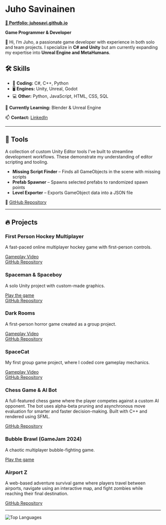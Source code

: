 <h1>Juho Savinainen</h1>
<p><a href="https://juhosavi.github.io" target="_blank"><strong>🔗 Portfolio: juhosavi.github.io</strong></a></p>
<strong>Game Programmer & Developer</strong>

<p>👋 Hi, I’m Juho, a passionate game developer with experience in both solo and team projects. I specialize in <strong>C# and Unity</strong> but am currently expanding my expertise into <strong>Unreal Engine and MetaHumans</strong>.</p>

<h2>🛠 Skills</h2>
<ul>
  <li>💾 <strong>Coding:</strong> C#, C++, Python</li>
  <li>🖥️ <strong>Engines:</strong> Unity, Unreal, Godot</li>
  <li>💻 <strong>Other:</strong> Python, JavaScript, HTML, CSS, SQL</li>
</ul>

<p>🚀 <strong>Currently Learning:</strong> Blender & Unreal Engine</p>
<p>📫 <strong>Contact:</strong> <a href="https://www.linkedin.com/in/juho-savinainen-61819122b/" target="_blank">LinkedIn</a></p>

<hr>

<h2>🧰 Tools</h2>

<p>A collection of custom Unity Editor tools I've built to streamline development workflows. These demonstrate my understanding of editor scripting and tooling.</p>

<ul>
  <li><strong>Missing Script Finder</strong> – Finds all GameObjects in the scene with missing scripts</li>
  <li><strong>Prefab Spawner</strong> – Spawns selected prefabs to randomized spawn points</li>
  <li><strong>Level Exporter</strong> – Exports GameObject data into a JSON file</li>
</ul>

<p>
  🔗 <a href="https://github.com/Juhosavi/UnityToolsCollection" target="_blank">GitHub Repository</a>
</p>

<hr>

<h2>🔥 Projects</h2>

<h3>First Person Hockey Multiplayer</h3>
<p>A fast-paced online multiplayer hockey game with first-person controls.</p>
<p>
  <a href="https://www.youtube.com/watch?v=jUX5UMskR-0&ab_channel=Diskokeisari" target="_blank">Gameplay Video</a><br>
  <a href="https://github.com/Juhosavi/FPH" target="_blank">GitHub Repository</a>
</p>

<h3>Spaceman & Spaceboy</h3>
<p>A solo Unity project with custom-made graphics.</p>
<p>
  <a href="https://juhosavi.itch.io/spacegame" target="_blank">Play the game</a><br>
  <a href="https://github.com/Juhosavi/Spaceman" target="_blank">GitHub Repository</a>
</p>

<h3>Dark Rooms</h3>
<p>A first-person horror game created as a group project.</p>
<p>
  <a href="https://www.youtube.com/watch?v=7ZX4Ji5UHEM&ab_channel=Diskokeisari" target="_blank">Gameplay Video</a><br>
  <a href="https://github.com/Juhosavi/DarkRooms" target="_blank">GitHub Repository</a>
</p>

<h3>SpaceCat</h3>
<p>My first group game project, where I coded core gameplay mechanics.</p>
<p>
  <a href="https://youtu.be/9X_vHkCXZ6A" target="_blank">Gameplay Video</a><br>
  <a href="https://github.com/Juhosavi/games/tree/main/SpaceCatGame" target="_blank">GitHub Repository</a>
</p>

<h3>Chess Game & AI Bot</h3>
<p>A full-featured chess game where the player competes against a custom AI opponent.  
The bot uses alpha-beta pruning and asynchronous move evaluation for smarter and faster decision-making.  
Built with C++ and rendered using SFML.</p>
<p>
  <a href="https://github.com/Juhosavi/Chessbot_cpp" target="_blank">GitHub Repository</a>
</p>

<h3>Bubble Brawl (GameJam 2024)</h3>
<p>A chaotic multiplayer bubble-fighting game.</p>
<p>
  <a href="https://juhosavi.itch.io/bubble-brawl" target="_blank">Play the game</a>
</p>

<h3>Airport Z</h3>
<p>A web-based adventure survival game where players travel between airports, 
navigate using an interactive map, and fight zombies while reaching their final destination.</p>
<p>
  <a href="https://github.com/Juhosavi/AirportZ_2077" target="_blank">GitHub Repository</a>
</p>

<hr>

<p><img src="https://github-readme-stats.vercel.app/api/top-langs/?username=Juhosavi&layout=compact" alt="Top Languages"></p>
